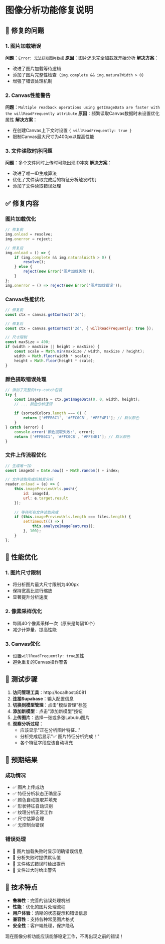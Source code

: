 # 图像分析功能修复说明

## 🐛 修复的问题

### 1. 图片加载错误
**问题**：`Error: 无法获取图片数据`
**原因**：图片还未完全加载就开始分析
**解决方案**：
- 改进了图片加载等待逻辑
- 添加了图片完整性检查（`img.complete && img.naturalWidth > 0`）
- 增强了错误处理机制

### 2. Canvas性能警告
**问题**：`Multiple readback operations using getImageData are faster with the willReadFrequently attribute`
**原因**：频繁读取Canvas数据时未设置优化属性
**解决方案**：
- 在创建Canvas上下文时设置 `{ willReadFrequently: true }`
- 限制Canvas最大尺寸为400px以提高性能

### 3. 文件读取时序问题
**问题**：多个文件同时上传时可能出现ID冲突
**解决方案**：
- 改进了唯一ID生成算法
- 优化了文件读取完成后的特征分析触发时机
- 添加了文件读取错误处理

## ✅ 修复内容

### 图片加载优化
```javascript
// 修复前
img.onload = resolve;
img.onerror = reject;

// 修复后
img.onload = () => {
    if (img.complete && img.naturalWidth > 0) {
        resolve();
    } else {
        reject(new Error('图片加载失败'));
    }
};
img.onerror = () => reject(new Error('图片加载错误'));
```

### Canvas性能优化
```javascript
// 修复前
const ctx = canvas.getContext('2d');

// 修复后
const ctx = canvas.getContext('2d', { willReadFrequently: true });

// 尺寸限制
const maxSize = 400;
if (width > maxSize || height > maxSize) {
    const scale = Math.min(maxSize / width, maxSize / height);
    width = Math.floor(width * scale);
    height = Math.floor(height * scale);
}
```

### 颜色提取错误处理
```javascript
// 添加了完整的try-catch包装
try {
    const imageData = ctx.getImageData(0, 0, width, height);
    // ... 颜色分析逻辑
    
    if (sortedColors.length === 0) {
        return ['#FFB6C1', '#FFC0CB', '#FFE4E1']; // 默认颜色
    }
} catch (error) {
    console.error('颜色提取失败:', error);
    return ['#FFB6C1', '#FFC0CB', '#FFE4E1']; // 默认颜色
}
```

### 文件上传流程优化
```javascript
// 生成唯一ID
const imageId = Date.now() + Math.random() + index;

// 文件读取完成后触发分析
reader.onload = (e) => {
    this.imagePreviewUrls.push({
        id: imageId,
        url: e.target.result
    });
    
    // 等待所有文件读取完成
    if (this.imagePreviewUrls.length === files.length) {
        setTimeout(() => {
            this.analyzeImageFeatures();
        }, 100);
    }
};
```

## 🚀 性能优化

### 1. 图片尺寸限制
- 将分析图片最大尺寸限制为400px
- 保持宽高比进行缩放
- 显著提升分析速度

### 2. 像素采样优化
- 每隔40个像素采样一次（原来是每隔10个）
- 减少计算量，提高性能

### 3. Canvas优化
- 设置`willReadFrequently: true`属性
- 避免重复的Canvas操作警告

## 🔧 测试步骤

1. **访问管理工具**：http://localhost:8081
2. **连接Supabase**：输入配置信息
3. **切换到模型管理**：点击"模型管理"标签
4. **添加新模型**：点击"添加新模型"按钮
5. **上传图片**：选择一张或多张Labubu图片
6. **观察分析过程**：
   - 应该显示"正在分析图片特征..."
   - 分析完成后显示"✅ 图片特征分析完成！"
   - 各个特征字段应该自动填充

## 📝 预期结果

### 成功情况
- ✅ 图片上传成功
- ✅ 特征分析状态正确显示
- ✅ 颜色自动提取并填充
- ✅ 形状特征自动识别
- ✅ 纹理分析正常工作
- ✅ 尺寸估算合理
- ✅ 无控制台错误

### 错误处理
- 🔧 图片加载失败时显示明确错误信息
- 🔧 分析失败时提供默认值
- 🔧 文件格式错误时给出提示
- 🔧 文件过大时给出警告

## 🎯 技术特点

- **鲁棒性**：完善的错误处理机制
- **性能**：优化的图片处理流程
- **用户体验**：清晰的状态提示和错误信息
- **兼容性**：支持各种常见图片格式
- **安全性**：客户端处理，保护隐私

现在图像分析功能应该能够稳定工作，不再出现之前的错误！ 
